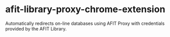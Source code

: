 # afit-library-proxy-chrome-extension
Automatically redirects on-line databases using AFIT Proxy with credentials provided by the AFIT Library.
